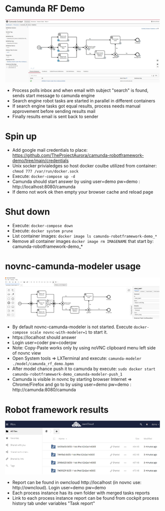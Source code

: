 # Camunda RF Demo
![Camunda Cockpit](./pictures/cockpit.jpg)
- Process polls inbox and when email with subject "search" is found, sends start message to camunda engine
- Search engine robot tasks are started in parallel in different containers
- If search engine tasks got equal results, process needs manual approvement before sending results mail
- Finally results email is sent back to sender

# Spin up
- Add google mail credentials to place: https://github.com/TheProjectAurora/camunda-robotframework-demo/tree/main/credentials
- Unix socker privialedges so host docker coulbe utilized from container: ```chmod 777 /var/run/docker.sock```
- Execute: ```docker-compose up -d```
- Camunda should start answer by using user=demo pw=demo : http://localhost:8080/camunda
- If demo not work ok then empty your browser cache and reload page
# Shut down
- Execute: ```docker-compose down```
- Execute: ```docker system prune```
- List container images: ```docker image ls camunda-robotframework-demo_*```
- Remove all container images ```docker image rm IMAGENAME``` that start by: camunda-robotframework-demo_*

# novnc-camunda-modeler usage
![Camunda Modeler](./pictures/modeler.jpg)
- By default novnc-camunda-modeler is not started. Execute ```docker-compose scale novnc-with-modeler=1``` to start it.
- https://localhost should answer
- Login user=coder pw=coderpw
- Note: Copy-Paste works only by using noVNC clipboard menu left side of novnc view
- Open System tools => LXTerminal and execute: ```camunda-modeler ./model/camunda_rf_demo.bpmn```
- After model chance push it to camunda by execute:  ```sudo docker start camunda-robotframework-demo_camunda-modeler-push_1```
- Camunda is visible in novnc by starting browser Internet => Chrome/Firefox and go to by using user=demo pw=demo : http://camunda:8080/camunda

# Robot framework results
![Owncloud](./pictures/owncloud.jpg)
- Report can be found in owncloud http://localhost (in novnc use: http://owncloud). Login user=demo pw=demo
- Each process instance has its own folder with merged tasks reports
- Link to each process instance report can be found from cockpit process history tab under variables "Task report"